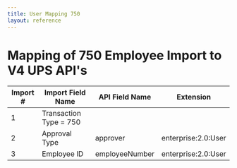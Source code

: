 ```yaml
---
title: User Mapping 750
layout: reference
---
```

# Mapping of 750 Employee Import to V4 UPS API's

Import #|Import Field Name|API Field Name|Extension
---|---|---|---
1|Transaction Type = 750|
2|Approval Type| approver |enterprise:2.0:User
3|Employee ID|employeeNumber|enterprise:2.0:User

